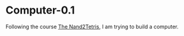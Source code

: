Computer-0.1
============

Following the course [The Nand2Tetris](http://www.nand2tetris.org/course.php), I am trying to build a computer.
